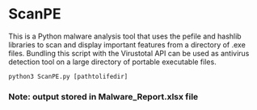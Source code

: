 # ScanPE

This is a Python malware analysis tool that uses the pefile and hashlib libraries to scan and display important features from a directory of .exe files.
Bundling this script with the Virustotal API can be used as antivirus detection tool on a large directory of portable executable files.

```
python3 ScanPE.py [pathtolifedir]
```

### Note: output stored in Malware_Report.xlsx file
